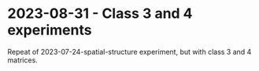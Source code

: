 # 2023-08-31 - Class 3 and 4 experiments

Repeat of 2023-07-24-spatial-structure experiment, but with class 3 and 4 matrices.